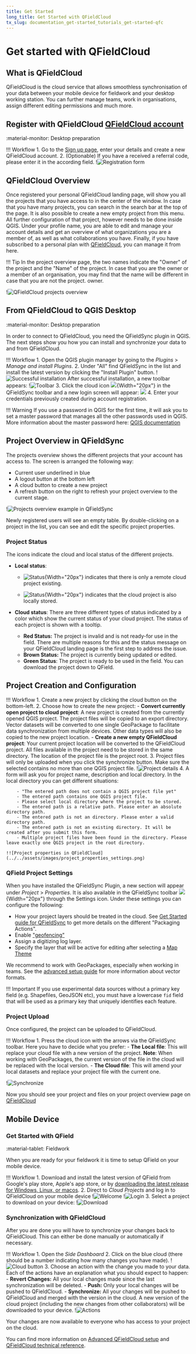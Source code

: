 ```yaml
---
title: Get Started
long_title: Get Started with QFieldCloud
tx_slug: documentation_get-started_tutorials_get-started-qfc
---
```

# Get started with QFieldCloud

## What is QFieldCloud

QFieldCloud is the cloud service that allows smoothless synchronisation of your data between your mobile device for fieldwork and your desktop working station.
You can further manage teams, work in organisations, assign different editing permissions and much more.

## Register with QFieldCloud [QFieldCloud account](https://app.qfield.cloud/accounts/signup/)
:material-monitor: Desktop preparation

!!! Workflow
    1. Go to the [Sign up page](https://app.qfield.cloud/accounts/signup/), enter your details and create a new QFieldCloud account.
    2. (Optionable) If you have a received a referral code, please enter it in the according field.
        !![Registration form](../../assets/images/qfieldcloud_registration.png,250px)

## QFieldCloud Overview

Once registered your personal QFieldCloud landing page, will show you all the projects that you have access to in the center of the window.
In case that you have many projects, you can search in the search bar at the top of the page.
It is also possible to create a new empty project from this menu.
All further configuration of that project, however needs to be done inside QGIS.
Under your profile name, you are able to edit and manage your account details and get an overview of what organizations you are a member of, as well as what collaborations you have.
Finally, if you have subscribed to a personal plan with [QFieldCloud](https://qfield.cloud/pricing), you can manage it from here.

!!! Tip
    In the project overview page, the two names indicate the "Owner" of the project and the "Name" of the project.
    In case that you are the owner or a member of an organisation, you may find that the name will be different in case that you are not the project. owner.

!![QFieldCloud projects overview](../../assets/images/overview_projects_qfcloud.png)

## From QFieldCloud to QGIS Desktop
:material-monitor: Desktop preparation

In order to connect to QFieldCloud, you need the QFieldSync plugin in QGIS. The next steps show you how you can install and synchronize your data to and from QFieldCloud.

!!! Workflow
    1. Open the QGIS plugin manager by going to the *Plugins* > *Manage and install Plugins*.
    2. Under "All" find QFieldSync in the list  and install the latest version by clicking the "Install Plugin" button.
        !![Successful installation](../../assets/images/install_qfieldsync.png)
        After successful installation, a new toolbar appears:
        !![Toolbar](../../assets/images/qfieldsync_toolbar.png,200px)
    3. Click the cloud icon ![](../../assets/images/cloud.svg){Width="20px"} in the QFieldSync toolbar and a new login screen will appear:
        ![](../../assets/images/qfieldsync_login_dialog.png,250px)
    4. Enter your credentials previously created during account registration.

!!! Warning
    If you use a password in QGIS for the first time, it will ask you to set a master password that manages all the other passwords used in QGIS. More information about the master password here: [QGIS documentation](https://docs.qgis.org/latest/en/docs/user_manual/auth_system/auth_overview.html#master-password)

## Project Overview in QFieldSync

The projects overview shows the different projects that your account has access to.
The screen is arranged the following way:

- Current user underlined in blue
- A logout button at the bottom left
- A cloud button to create a new project
- A refresh button on the right to refresh your project overview to the current stage.

!![Projects overview example in QFieldSync](../../assets/images/project_overview_all_colors_tooltip.png)

Newly registered users will see an empty table.
By double-clicking on a project in the list, you can see and edit the specific project properties.

### Project Status

The icons indicate the cloud and local status of the different projects.

- **Local status**:

    - ![Status](../../assets/images/cloud_project_remote.svg){Width="20px"} indicates that there is only a remote cloud project existing.

    - ![Status](../../assets/images/cloud_project.svg){Width="20px"} indicates that the cloud project is also locally stored.

- **Cloud status**: There are three different types of status indicated by a color which show the current status of your cloud project.
The status of each project is shown with a tooltip.
    - **Red Status:** The project is invalid and is not ready-for use in the field.
    There are multiple reasons for this and the status message on your QFieldCloud landing page is the first step to address the issue.
    - **Brown Status:** The project is currently being updated or edited.
    - **Green Status**: The project is ready to be used in the field.
    You can download the project down to QField.


## Project Creation and Configuration

!!! Workflow
    1. Create a new project by clicking the cloud button on the bottom-left.
    2. Choose how to create the new project:
        - **Convert currently open project to cloud project**: A new project is created from the currently opened QGIS project.
            The project files will be copied to an export directory.
            Vector datasets will be converted to one single GeoPackage to facilitate data synchronization from multiple devices.
            Other data types will also be copied to the new project location.
        - **Create a new empty QFieldCloud project**: Your current project location will be converted to the QFieldCloud project.
            All files available in the project need to be stored in the same directory.
            The location of the project file is the project root.
    3. Project files will only be uploaded when you click the synchronize button.
        Make sure the selected contains no more than one QGIS project file.
        !![Project details](../../assets/images/create_project.png)
    4. A form will ask you for project name, description and local directory.
        In the local directory you can get different situations:

        - "The entered path does not contain a QGIS project file yet"
        - The entered path contains one QGIS project file.
        - Please select local directory where the project to be stored.
        - The entered path is a relative path. Please enter an absolute directory path.
        - The entered path is not an directory. Please enter a valid directory path.
        - The entered path is not an existing directory. It will be created after you submit this form.
        - Multiple project files have been found in the directory. Please leave exactly one QGIS project in the root directory.

    !![Project properties in QFieldCloud](../../assets/images/project_properties_settings.png)

### QField Project Settings

When you have installed the QFieldSync Plugin, a new section will appear under *Project* > *Properties*.
It is also available in the QFieldSync toolbar ![](../../assets/images/project_properties.svg){Width="20px"} through the Settings icon.
Under these settings you can configure the following:

- How your project layers should be treated in the cloud. See [Get Started guide for QFieldSync](./get-started-qfs.md) to get more details on the different "Packaging Actions".
- Enable ["geofencing"](../../how-to/navigation-and-positioning/geofencing.md)
- Assign a digitizing log layer.
- Specify the layer that will be active for editing after selecting a [Map Theme](../../how-to/qfield-interface/map-themes.md)

We recommend to work with GeoPackages, especially when working in teams. See the [advanced setup guide](advanced-setup-qfc.md) for more information about vector formats.

!!! Important
    If you use experimental data sources without a primary key field (e.g. Shapefiles, GeoJSON etc), you must have a lowercase `fid` field that will be used as a primary key that uniquely identifies each feature.

### Project Upload

Once configured, the project can be uploaded to QFieldCloud.

!!! Workflow
    1. Press the cloud icon with the arrows via the QFieldSync toolbar.
    Here you have to decide what you prefer:
      - **The Local file**: This will replace your cloud file with a new version of the project.
          **Note**: When working with GeoPackages, the current version of the file in the cloud will be replaced with the local version.
      - **The Cloud file**: This will amend your local datasets and replace your project file with the current one.

!![Synchronize](../../assets/images/getting_started_synchronize.png)

Now you should see your project and files on your project overview page on [QFieldCloud](https://app.qfield.cloud/)

## Mobile Device

### Get Started with QField
:material-tablet: Fieldwork

When you are ready for your fieldwork it is time to setup QField on your mobile device.

!!! Workflow
    1. Download and install the latest version of QField from Google's play store, Apple's app store, or by [downloading the latest release for Windows, Linux, or macos](https://github.com/opengisch/QField/releases).
    2. Direct to *Cloud Projects* and log in to QFieldCloud on your mobile device
        !![Welcome](../../assets/images/getting_started_splashscreen.png,250px)
        !![Login](../../assets/images/getting_started_login.png,250px)
    3. Select a project to download on your device:
        !![Download](../../assets/images/getting_started_download_project.png,250px)

### Synchronization with QFieldCloud

After you are done you will have to synchronize your changes back to QFieldCloud.
This can either be done manually or automatically if necessary.

!!! Workflow
    1. Open the *Side Dashboard*
    2. Click on the blue cloud (there should be a number indicating how many changes you have made).
        !![Cloud button](../../assets/images/getting_started_blue_button.png,250px)
    3. Choose an action with the change you made to your data.
        Each of the actions have an explanation what you should expect to happen:
        - **Revert Changes:** All your local changes made since the last synchronization will be deleted.
        - **Push:** Only your local changes will be pushed to QFieldCloud.
        - **Synchronize:** All your changes will be pushed to QFieldCloud and merged with the version in the cloud.
            A new version of the cloud project (including the new changes from other collaborators) will be downloaded to your device.
        !![Actions](../../assets/images/getting_started_actions.png,250px)

Your changes are now available to everyone who has access to your project on the cloud.

You can find more information on [Advanced QFieldCloud setup](./advanced-setup-qfc.md) and [QFieldCloud technical reference](../../reference/qfieldcloud/concepts.md).
